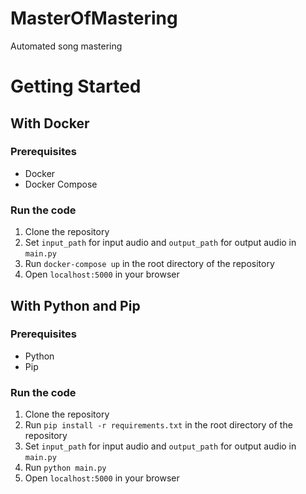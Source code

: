 # MasterOfMastering
Automated song mastering

# Getting Started

## With Docker

### Prerequisites
- Docker
- Docker Compose

### Run the code
1. Clone the repository
2. Set `input_path` for input audio and `output_path` for output audio in `main.py`
3. Run `docker-compose up` in the root directory of the repository
4. Open `localhost:5000` in your browser

## With Python and Pip

### Prerequisites
- Python
- Pip

### Run the code
1. Clone the repository
2. Run `pip install -r requirements.txt` in the root directory of the repository
3. Set `input_path` for input audio and `output_path` for output audio in `main.py`
4. Run `python main.py`
5. Open `localhost:5000` in your browser

